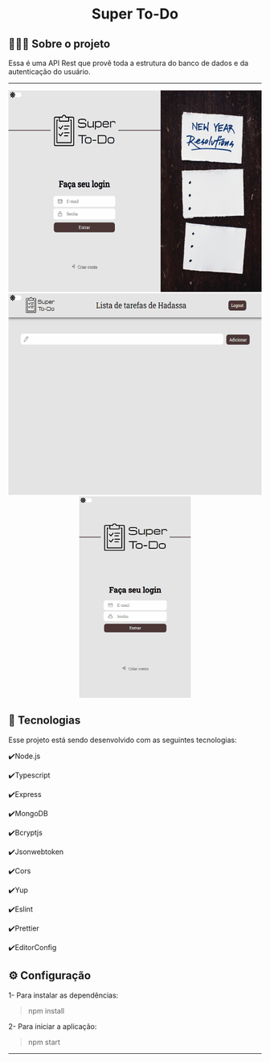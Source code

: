 <h1 align="center">Super To-Do</h1>

## 💇🏻‍♂️ Sobre o projeto

Essa é uma API Rest que provê toda a estrutura do banco de dados e da autenticação do usuário.

---

<div align="center" >
  <img src="./github/readme1.gif" alt="demo-web" height="400">
  <img src="./github/readme2.gif" alt="demo-web" height="400">
  <img src="./github/readme3.gif" alt="demo-mobile" height="400">
</div>

## 🚀 Tecnologias

Esse projeto está sendo desenvolvido com as seguintes tecnologias:

✔️Node.js

✔️Typescript

✔️Express

✔️MongoDB

✔️Bcryptjs

✔️Jsonwebtoken

✔️Cors

✔️Yup

✔️Eslint

✔️Prettier

✔️EditorConfig

## ⚙ Configuração

1- Para instalar as dependências:

> npm install

2- Para iniciar a aplicação:

> npm start

---
